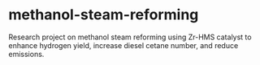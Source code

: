 # methanol-steam-reforming
Research project on methanol steam reforming using Zr-HMS catalyst to enhance hydrogen yield, increase diesel cetane number, and reduce emissions.
